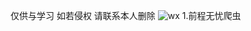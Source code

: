 仅供与学习 如若侵权 请联系本人删除
![wx](https://github.com/cabda404/python-crawler-demo/assets/73818671/b18147d5-9320-4e6b-b411-647d50aecdca)
1.前程无忧爬虫